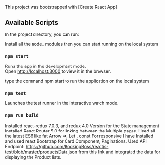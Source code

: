 This project was bootstrapped with [Create React App]

## Available Scripts

In the project directory, you can run:

Install all the node_ modules
then you can start running on the local system
### `npm start`

Runs the app in the development mode.<br>
Open [http://localhost:3000](http://localhost:3000) to view it in the browser.

type the command npm start to run the application on the local system

### `npm test`

Launches the test runner in the interactive watch mode.<br>

### `npm run build`


Installed react-redux 7.0.3, and redux 4.0 Version for the State management 
Installed React Router 5.0 for linking between the Multiple pages.
Used all the latest ES6 like fat Arrow =>, Let , const 
For responsive I have Installed and used react Bootstrap for Card Component, Paginations.
Used API Endpoint: https://github.com/BookingBoss/reactjs-test/blob/master/productsData.json from this link and integrated the data for displaying the Product lists.